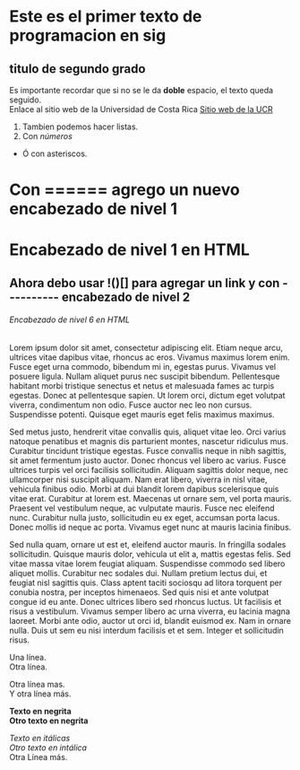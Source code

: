 # Este es el primer texto de programacion en sig  
## titulo de segundo grado  
Es importante recordar que si no se le da __doble__ espacio, el texto queda seguido.  
Enlace al sitio web de la Universidad de Costa Rica 
[Sitio web de la UCR](https://www.ucr.ac.cr/actividades/2022/8/)  
1. Tambien podemos hacer listas.  
2. Con _números_  
* Ó con asteriscos.  

Con ====== agrego un nuevo encabezado de nivel 1  
=================================================

<h1>Encabezado de nivel 1 en HTML</h1>

Ahora debo usar !()[] para agregar un link y con  ---------- encabezado de nivel 2  
----------------------------------------------------------------

<h6>Encabezado de nivel 6 en HTML</h6>


Lorem ipsum dolor sit amet, consectetur adipiscing elit. Etiam neque arcu, ultrices vitae dapibus vitae, rhoncus ac eros. Vivamus maximus lorem enim. Fusce eget urna commodo, bibendum mi in, egestas purus. Vivamus vel posuere ligula. Nullam aliquet purus nec suscipit bibendum. Pellentesque habitant morbi tristique senectus et netus et malesuada fames ac turpis egestas. Donec at pellentesque sapien. Ut lorem orci, dictum eget volutpat viverra, condimentum non odio. Fusce auctor nec leo non cursus. Suspendisse potenti. Quisque eget mauris eget felis maximus maximus.  

Sed metus justo, hendrerit vitae convallis quis, aliquet vitae leo. Orci varius natoque penatibus et magnis dis parturient montes, nascetur ridiculus mus. Curabitur tincidunt tristique egestas. Fusce convallis neque in nibh sagittis, sit amet fermentum justo auctor. Donec rhoncus vel libero ac varius. Fusce ultrices turpis vel orci facilisis sollicitudin. Aliquam sagittis dolor neque, nec ullamcorper nisi suscipit aliquam. Nam erat libero, viverra in nisl vitae, vehicula finibus odio. Morbi at dui blandit lorem dapibus scelerisque quis vitae erat. Curabitur at lorem est. Maecenas ut ornare sem, vel porta mauris. Praesent vel vestibulum neque, ac vulputate mauris. Fusce nec eleifend nunc. Curabitur nulla justo, sollicitudin eu ex eget, accumsan porta lacus. Donec mollis id neque ac porta. Vivamus eget nunc at mauris lacinia finibus.  

Sed nulla quam, ornare ut est et, eleifend auctor mauris. In fringilla sodales sollicitudin. Quisque mauris dolor, vehicula ut elit a, mattis egestas felis. Sed vitae massa vitae lorem feugiat aliquam. Suspendisse commodo sed libero aliquet mollis. Curabitur nec sodales dui. Nullam pretium lectus dui, et feugiat nisl sagittis quis. Class aptent taciti sociosqu ad litora torquent per conubia nostra, per inceptos himenaeos. Sed quis nisi et ante volutpat congue id eu ante. Donec ultrices libero sed rhoncus luctus. Ut facilisis et risus a vestibulum. Vivamus semper libero ac urna viverra, eu lacinia magna laoreet. Morbi ante odio, auctor ut orci id, blandit euismod ex. Nam in ornare nulla. Duis ut sem eu nisi interdum facilisis et et sem. Integer et sollicitudin risus.  

Una línea.  
Otra línea.  

Otra línea mas.<Br>
  Y otra línea más.  

  **Texto en negrita**  
  __Otro texto en negrita__  
  
  *Texto en itálicas*  
  _Otro texto en intálica_  
Otra Línea más.
